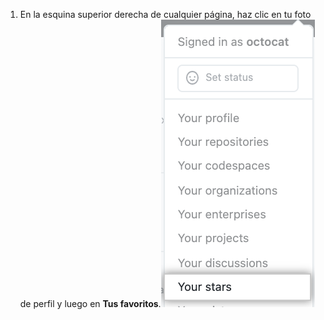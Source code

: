 1. En la esquina superior derecha de cualquier página, haz clic en tu foto de perfil y luego en **Tus favoritos**.![Captura de pantalla de la opción de marcar con estrella en un menú desplegable](/assets/images/help/stars/navigate-to-stars-page.png)
